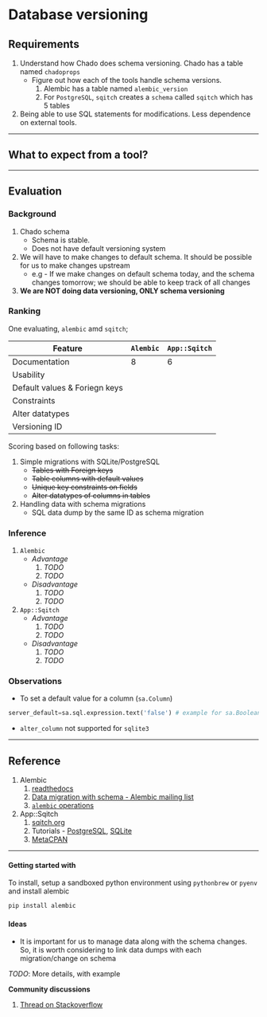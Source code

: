 # Database versioning

## Requirements

1. Understand how Chado does schema versioning. Chado has a table named `chadoprops` 
	* Figure out how each of the tools handle schema versions.
		1. Alembic has a table named `alembic_version`
		2. For `PostgreSQL`, `sqitch` creates a `schema` called `sqitch` which has 5 tables 
2. Being able to use SQL statements for modifications. Less dependence on external tools. 

---

## What to expect from a tool?


---

## Evaluation
### Background
1. Chado schema
	* Schema is stable. 
	* Does not have default versioning system
2. We will have to make changes to default schema. It should be possible for us to make changes upstream
	* e.g - If we make changes on default schema today, and the schema changes tomorrow; we should be able to keep track of all changes
3. __We are NOT doing data versioning, ONLY schema versioning__

### Ranking

One evaluating, `alembic` amd `sqitch`;

Feature | `Alembic` | `App::Sqitch`
--- | --- | ---
Documentation | 8 | 6 
Usability | | 
Default values & Foriegn keys | |
Constraints | |
Alter datatypes | | 
Versioning ID | |

Scoring based on following tasks:

1. Simple migrations with SQLite/PostgreSQL
	* ~~Tables with Foreign keys~~
	* ~~Table columns with default values~~
	* ~~Unique key constraints on fields~~
	* ~~Alter datatypes of columns in tables~~
2. Handling data with schema migrations
	* SQL data dump by the same ID as schema migration

### Inference

1. `Alembic`
	* _Advantage_
		1. _TODO_
		2. _TODO_
	* _Disadvantage_
		1. _TODO_
		2. _TODO_
2. `App::Sqitch`
	* _Advantage_
		1. _TODO_
		2. _TODO_
	* _Disadvantage_
		1. _TODO_
		2. _TODO_

### Observations
* To set a default value for a column (`sa.Column`)

```python
server_default=sa.sql.expression.text('false') # example for sa.Boolean
```
* `alter_column` not supported for `sqlite3` 

--- 

## Reference

1. Alembic
	1. [readthedocs](http://alembic.readthedocs.org/en/latest/index.html) 
	2. [Data migration with schema - Alembic mailing list](https://groups.google.com/forum/?fromgroups=#!topic/sqlalchemy-alembic/gCJO4W0GKB4)
	3. [`alembic` operations](https://alembic.readthedocs.org/en/latest/ops.html) 
2. App::Sqitch
	1. [sqitch.org](http://sqitch.org/)
	2. Tutorials - [PostgreSQL](), [SQLite]() 
	3. [MetaCPAN](https://metacpan.org/module/DWHEELER/App-Sqitch-0.972/lib/App/Sqitch.pm)

---

#### Getting started with 

To install, setup a sandboxed python environment using `pythonbrew` or `pyenv` and install alembic

```python
pip install alembic
```

#### Ideas
* It is important for us to manage data along with the schema changes. So, it is worth considering to link data dumps with each migration/change on schema

_TODO_: More details, with example

__Community discussions__

1. [Thread on Stackoverflow](http://stackoverflow.com/questions/16066720/database-versioning-and-migration-techniques-for-schema-data)


